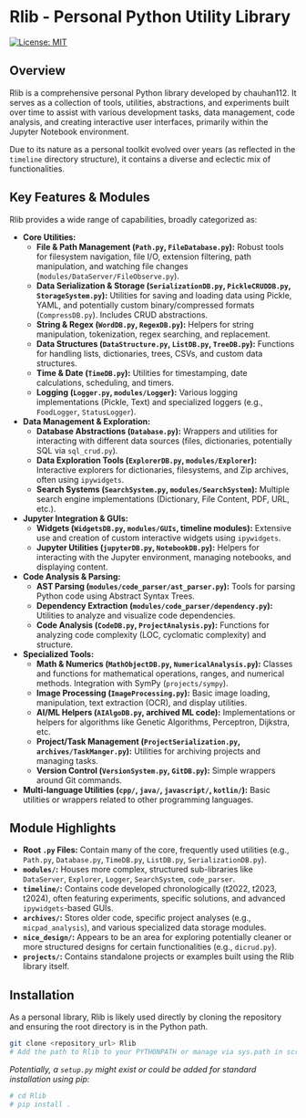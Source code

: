# Rlib - Personal Python Utility Library

[![License: MIT](https://img.shields.io/badge/License-MIT-yellow.svg)](https://opensource.org/licenses/MIT) <!-- Placeholder - Add actual license -->

## Overview

Rlib is a comprehensive personal Python library developed by chauhan112. It serves as a collection of tools, utilities, abstractions, and experiments built over time to assist with various development tasks, data management, code analysis, and creating interactive user interfaces, primarily within the Jupyter Notebook environment.

Due to its nature as a personal toolkit evolved over years (as reflected in the `timeline` directory structure), it contains a diverse and eclectic mix of functionalities.

## Key Features & Modules

Rlib provides a wide range of capabilities, broadly categorized as:

*   **Core Utilities:**
    *   **File & Path Management (`Path.py`, `FileDatabase.py`):** Robust tools for filesystem navigation, file I/O, extension filtering, path manipulation, and watching file changes (`modules/DataServer/FileObserve.py`).
    *   **Data Serialization & Storage (`SerializationDB.py`, `PickleCRUDDB.py`, `StorageSystem.py`):** Utilities for saving and loading data using Pickle, YAML, and potentially custom binary/compressed formats (`CompressDB.py`). Includes CRUD abstractions.
    *   **String & Regex (`WordDB.py`, `RegexDB.py`):** Helpers for string manipulation, tokenization, regex searching, and replacement.
    *   **Data Structures (`DataStructure.py`, `ListDB.py`, `TreeDB.py`):** Functions for handling lists, dictionaries, trees, CSVs, and custom data structures.
    *   **Time & Date (`TimeDB.py`):** Utilities for timestamping, date calculations, scheduling, and timers.
    *   **Logging (`Logger.py`, `modules/Logger`):** Various logging implementations (Pickle, Text) and specialized loggers (e.g., `FoodLogger`, `StatusLogger`).
*   **Data Management & Exploration:**
    *   **Database Abstractions (`Database.py`):** Wrappers and utilities for interacting with different data sources (files, dictionaries, potentially SQL via `sql_crud.py`).
    *   **Data Exploration Tools (`ExplorerDB.py`, `modules/Explorer`):** Interactive explorers for dictionaries, filesystems, and Zip archives, often using `ipywidgets`.
    *   **Search Systems (`SearchSystem.py`, `modules/SearchSystem`):** Multiple search engine implementations (Dictionary, File Content, PDF, URL, etc.).
*   **Jupyter Integration & GUIs:**
    *   **Widgets (`WidgetsDB.py`, `modules/GUIs`, timeline modules):** Extensive use and creation of custom interactive widgets using `ipywidgets`.
    *   **Jupyter Utilities (`jupyterDB.py`, `NotebookDB.py`):** Helpers for interacting with the Jupyter environment, managing notebooks, and displaying content.
*   **Code Analysis & Parsing:**
    *   **AST Parsing (`modules/code_parser/ast_parser.py`):** Tools for parsing Python code using Abstract Syntax Trees.
    *   **Dependency Extraction (`modules/code_parser/dependency.py`):** Utilities to analyze and visualize code dependencies.
    *   **Code Analysis (`CodeDB.py`, `ProjectAnalysis.py`):** Functions for analyzing code complexity (LOC, cyclomatic complexity) and structure.
*   **Specialized Tools:**
    *   **Math & Numerics (`MathObjectDB.py`, `NumericalAnalysis.py`):** Classes and functions for mathematical operations, ranges, and numerical methods. Integration with SymPy (`projects/sympy`).
    *   **Image Processing (`ImageProcessing.py`):** Basic image loading, manipulation, text extraction (OCR), and display utilities.
    *   **AI/ML Helpers (`AIAlgoDB.py`, archived ML code):** Implementations or helpers for algorithms like Genetic Algorithms, Perceptron, Dijkstra, etc.
    *   **Project/Task Management (`ProjectSerialization.py`, `archives/TaskManger.py`):** Utilities for archiving projects and managing tasks.
    *   **Version Control (`VersionSystem.py`, `GitDB.py`):** Simple wrappers around Git commands.
*   **Multi-language Utilities (`cpp/`, `java/`, `javascript/`, `kotlin/`):** Basic utilities or wrappers related to other programming languages.

## Module Highlights

*   **Root `.py` Files:** Contain many of the core, frequently used utilities (e.g., `Path.py`, `Database.py`, `TimeDB.py`, `ListDB.py`, `SerializationDB.py`).
*   **`modules/`:** Houses more complex, structured sub-libraries like `DataServer`, `Explorer`, `Logger`, `SearchSystem`, `code_parser`.
*   **`timeline/`:** Contains code developed chronologically (t2022, t2023, t2024), often featuring experiments, specific solutions, and advanced `ipywidgets`-based GUIs.
*   **`archives/`:** Stores older code, specific project analyses (e.g., `micpad_analysis`), and various specialized data storage modules.
*   **`nice_design/`:** Appears to be an area for exploring potentially cleaner or more structured designs for certain functionalities (e.g., `dicrud.py`).
*   **`projects/`:** Contains standalone projects or examples built using the Rlib library itself.

## Installation

As a personal library, Rlib is likely used directly by cloning the repository and ensuring the root directory is in the Python path.

```bash
git clone <repository_url> Rlib
# Add the path to Rlib to your PYTHONPATH or manage via sys.path in scripts/notebooks
```

*Potentially, a `setup.py` might exist or could be added for standard installation using pip:*

```bash
# cd Rlib
# pip install .
```
